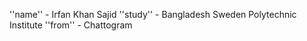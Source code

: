 ''name'' - Irfan Khan Sajid
''study'' - Bangladesh Sweden Polytechnic Institute
''from'' - Chattogram
